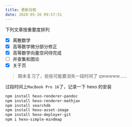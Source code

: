 ```yaml
---
title: 更新日程
date: 2020-05-26 09:57:51
---
```


下列文章按重要度排列

- [x] 离散数学
- [x] 高等数学微分部分修正
- [x] 高等数学向量空间待完成
- [ ] 并查集和图论
- [x] 关于页

> 期末复习了，些些可能要消失一段时间了 qwwwww......

过段时间上`MacBook Pro 16`了，记录一下 hexo 的安装

```bash Dependencies
npm install hexo-renderer-pandoc
npm install hexo-renderer-mathjax
npm install searchdb
npm install hexo-asset-image
npm install hexo-deployer-git
npm i hexo-simple-mindmap
```

